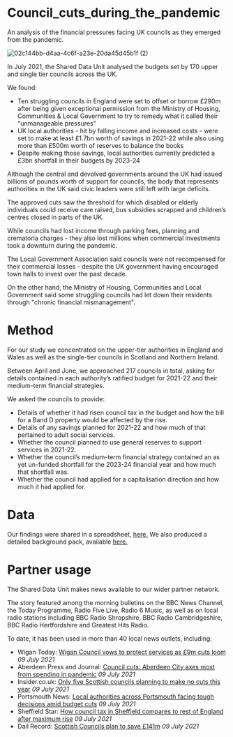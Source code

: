 # Council_cuts_during_the_pandemic
An analysis of the financial pressures facing UK councils as they emerged from the pandemic.

![02c144bb-d4aa-4c6f-a23e-20da45d45b1f (2)](https://user-images.githubusercontent.com/61186777/125100168-b4702580-e0d0-11eb-9273-3de426e2920a.png)

In July 2021, the Shared Data Unit analysed the budgets set by 170 upper and single tier councils across the UK.

We found:

- Ten struggling councils in England were set to offset or borrow £290m after being given exceptional permission from the Ministry of Housing, Communities & Local Government to try to remedy what it called their “unmanageable pressures”
- UK local authorities - hit by falling income and increased costs - were set to make at least £1.7bn worth of savings in 2021-22 while also using more than £500m worth of reserves to balance the books
- Despite making those savings, local authorities currently predicted a £3bn shortfall in their budgets by 2023-24

Although the central and devolved governments around the UK had issued billions of pounds worth of support for councils, the body that represents authorities in the UK said civic leaders were still left with large deficits.

The approved cuts saw the threshold for which disabled or elderly individuals could receive care raised, bus subsidies scrapped and children’s centres closed in parts of the UK.

While councils had lost income through parking fees, planning and crematoria charges - they also lost millions when commercial investments took a downturn during the pandemic.

The Local Government Association said councils were not recompensed for their commercial losses - despite the UK government having encouraged town halls to invest over the past decade.

On the other hand, the Ministry of Housing, Communities and Local Government said some struggling councils had let down their residents through "chronic financial mismanagement".

# Method

For our study we concentrated on the upper-tier authorities in England and Wales as well as the single-tier councils in Scotland and Northern Ireland. 

Between April and June, we approached 217 councils in total, asking for details contained in each authority’s ratified budget for 2021-22 and their medium-term financial strategies.

We asked the councils to provide: 

- Details of whether it had risen council tax in the budget and how the bill for a Band D property would be affected by the rise.
- Details of any savings planned for 2021-22 and how much of that pertained to adult social services.
- Whether the council planned to use general reserves to support services in 2021-22.
- Whether the council’s medium-term financial strategy contained an as yet un-funded shortfall for the 2023-24 financial year and how much that shortfall was.
- Whether the council had applied for a capitalisation direction and how much it had applied for.

# Data

Our findings were shared in a spreadsheet, [here.](https://docs.google.com/spreadsheets/d/1HgSo21e_8k7GwWLhfoXnTZNtM6f9pQIL8eE3XeOQMDg/edit?usp=sharing)
We also produced a detailed background pack, available [here.](https://docs.google.com/document/d/1Y8yT5uh47Ev3iX_eo_EDXHy9TK8ck2WxcX9xHr0zKVA/edit?usp=sharing)

# Partner usage
The Shared Data Unit makes news available to our wider partner network.

The story featured among the morning bulletins on the BBC News Channel, the Today Programme, Radio Five Live, Radio 6 Music, as well as on local radio stations including BBC Radio Shropshire, BBC Radio Cambridgeshire, BBC Radio Hertfordshire and Greatest Hits Radio.

To date, it has been used in more than 40 local news outlets, including:

- Wigan Today: [Wigan Council vows to protect services as £9m cuts loom](https://www.wigantoday.net/news/politics/wigan-council-vows-to-protect-services-as-ps9m-cuts-loom-3301283) *09 July 2021*
- Aberdeen Press and Journal: [Council cuts: Aberdeen City axes most from spending in pandemic](https://www.pressandjournal.co.uk/fp/news/politics/scottish-politics/3296617/council-cuts-aberdeen-city-axes-most-from-spending-in-pandemic/) *09 July 2021*
- Insider.co.uk: [Only five Scottish councils planning to make no cuts this year](https://www.insider.co.uk/news/only-five-scottish-councils-planning-24496536) *09 July 2021*
- Portsmouth News: [Local authorities across Portsmouth facing tough decisions amid budget cuts](https://www.portsmouth.co.uk/news/politics/local-authorities-across-portsmouth-region-facing-tough-decisions-amid-budget-cuts-3301546) *09 July 2021*
- Sheffield Star: [How council tax in Sheffield compares to rest of England after maximum rise](https://www.thestar.co.uk/news/politics/how-council-tax-in-sheffield-compares-to-rest-of-england-after-maximum-rise-3301753) *09 July 2021*
- Dail Record: [Scottish Councils plan to save £141m](https://www.dailyrecord.co.uk/news/politics/scottish-councils-plan-save-141m-24487832) *09 July 2021*





